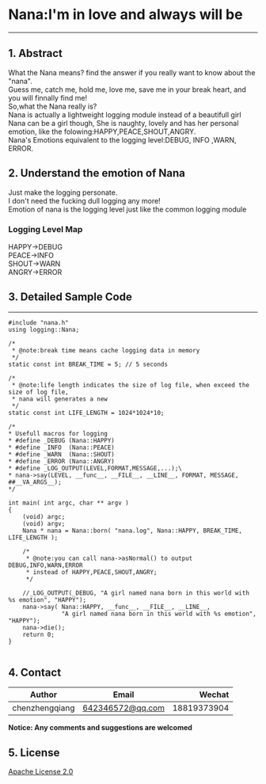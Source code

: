 # Nana:I'm in love and always will be
---
## 1. Abstract

What the Nana means? find the answer if you really want to know about the "nana".<br/>
Guess me, catch me, hold me, love me, save me in your break heart, and you will finnally find me!<br/>
So,what the Nana really is?<br/>
Nana is actually a lightweight logging module instead of a beautifull girl<br/>
Nana can be a girl though, She is naughty, lovely and has her personal emotion, like the folowing:HAPPY,PEACE,SHOUT,ANGRY.<br/>
Nana's Emotions equivalent to the logging level:DEBUG, INFO ,WARN, ERROR.<br/>  

## 2. Understand the emotion of Nana

Just make the logging personate.<br/> 
I don't need the fucking dull logging any more!<br/>
Emotion of nana is the logging level just like the common logging module

### Logging Level Map
HAPPY->DEBUG<br/>
PEACE->INFO<br/>
SHOUT->WARN<br/>
ANGRY->ERROR<br/>

## 3. Detailed Sample Code
-----------

``` 
#include "nana.h"
using logging::Nana;

/*
 * @note:break time means cache logging data in memory
 */
static const int BREAK_TIME = 5; // 5 seconds

/*
 * @note:life length indicates the size of log file, when exceed the size of log file,
 * nana will generates a new
 */
static const int LIFE_LENGTH = 1024*1024*10;

/*
* Usefull macros for logging
* #define _DEBUG (Nana::HAPPY)
* #define _INFO  (Nana::PEACE)
* #define _WARN  (Nana::SHOUT)
* #define _ERROR (Nana::ANGRY)
* #define _LOG_OUTPUT(LEVEL,FORMAT,MESSAGE,...);\
* nana->say(LEVEL, __func__, __FILE__, __LINE__, FORMAT, MESSAGE, ##__VA_ARGS__);
*/

int main( int argc, char ** argv )
{
    (void) argc;
    (void) argv;
    Nana * nana = Nana::born( "nana.log", Nana::HAPPY, BREAK_TIME, LIFE_LENGTH );
    
    /*
     * @note:you can call nana->asNormal() to output DEBUG,INFO,WARN,ERROR 
     * instead of HAPPY,PEACE,SHOUT,ANGRY;
     */
    
    //_LOG_OUTPUT(_DEBUG, "A girl named nana born in this world with %s emotion", "HAPPY");
    nana->say( Nana::HAPPY, __func__, __FILE__, __LINE__, 
               "A girl named nana born in this world with %s emotion", "HAPPY");
    nana->die();
    return 0;
}
  
```

## 4. Contact

|Author          | Email            | Wechat      |
| ---------------|:----------------:| -----------:|
| chenzhengqiang | 642346572@qq.com | 18819373904 |

**Notice:  Any comments and suggestions are welcomed**

## 5. License
[Apache License 2.0](./LICENSE)
